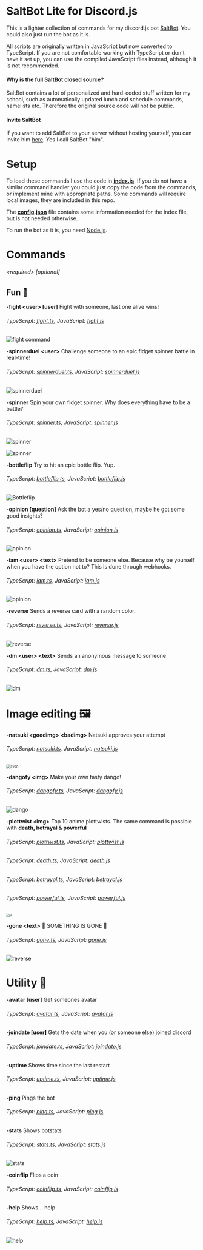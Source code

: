 # SaltBot Lite for Discord.js

This is a lighter collection of commands for my discord.js bot [SaltBot](https://bots.ondiscord.xyz/bots/539453930313351168). You could also just run the bot as it is.

 All scripts are originally written in JavaScript but now converted to TypeScript. If you are not comfortable working with TypeScript or don't have it set up, you can use the compiled JavaScript files instead, although it is not recommended.

#### Why is the full SaltBot closed source?

SaltBot contains a lot of personalized and hard-coded stuff written for my school, such as automatically updated lunch and schedule commands, namelists etc. Therefore the original source code will not be public. 

#### Invite SaltBot

If you want to add SaltBot to your server without hosting yourself, you can invite him [here](https://bots.ondiscord.xyz/bots/539453930313351168). Yes I call SaltBot "him".

# Setup

To load these commands I use the code in **[index.js](index.js)**. If you do not have a similar command handler you could just copy the code from the commands, or implement mine with appropriate paths. Some commands will require local images, they are included in this repo.

The **[config.json](Code/config.json)** file contains some information needed for the index file, but is not needed otherwise.

To run the bot as it is, you need [Node.js](https://nodejs.org/en/).

# Commands 

###### \<required> [optional]

## Fun 🎪

**-fight <user\> [user]** Fight with someone, last one alive wins!

###### TypeScript: [fight.ts](Code/TypeScript/fight.ts), JavaScript: [fight.js](Code/JavaScript/fight.js)

![fight command](https://media.discordapp.net/attachments/501452852364050443/697571646935924736/unknown.png?width=430&height=677)

**-spinnerduel \<user>** Challenge someone to an epic fidget spinner battle in real-time!

###### TypeScript: [spinnerduel.ts](Code/TypeScript/spinnerduel.ts), JavaScript: [spinnerduel.js](Code/JavaScript/spinnerduel.js)

![spinnerduel](https://media.discordapp.net/attachments/501452852364050443/697572737954087002/unknown.png)

**-spinner** Spin your own fidget spinner. Why does everything have to be a battle?

###### TypeScript: [spinner.ts](Code/TypeScript/spinner.ts), JavaScript: [spinner.js](Code/JavaScript/spinner.js)

![spinner](https://cdn.discordapp.com/attachments/501452852364050443/697574022103171105/unknown.png)

![spinner](https://cdn.discordapp.com/attachments/501452852364050443/697574049467072572/unknown.png)

**-bottleflip** Try to hit an epic bottle flip. Yup.

###### TypeScript: [bottleflip.ts](Code/TypeScript/bottleflip.ts), JavaScript: [bottleflip.js](Code/JavaScript/bottleflip.js)

![Bottleflip](https://cdn.discordapp.com/attachments/501452852364050443/697574954224582676/unknown.png)



**-opinion [question]** Ask the bot a yes/no question, maybe he got some good insights?

###### TypeScript: [opinion.ts](Code/TypeScript/opinion.ts), JavaScript: [opinion.js](Code/JavaScript/opinion.js)

![opinion](https://i.imgur.com/JXCBpE5.png)

**-iam <user\> <text\>** Pretend to be someone else. Because why be yourself when you have the option not to? This is done through webhooks.

###### TypeScript: [iam.ts](Code/TypeScript/iam.ts), JavaScript: [iam.js](Code/JavaScript/iam.js)

![opinion](https://cdn.discordapp.com/attachments/520168552687206400/738809452827770973/unknown.png)

**-reverse** Sends a reverse card with a random color. 

###### TypeScript: [reverse.ts](Code/TypeScript/reverse.ts), JavaScript: [reverse.js](Code/JavaScript/reverse.js)

![reverse](https://i.imgur.com/5OuuKyz.png)

**-dm <user\> <text\>** Sends an anonymous message to someone

###### TypeScript: [dm.ts](Code/TypeScript/dm.ts), JavaScript: [dm.js](Code/JavaScript/dm.js)

![dm](https://i.imgur.com/MM1BaIx.png)

# Image editing 🖼

**-natsuki <goodimg\> <badimg\>** Natsuki approves your attempt

###### TypeScript: [natsuki.ts](Code/TypeScript/natsuki.ts), JavaScript: [natsuki.js](Code/JavaScript/natsuki.js)

<img src="https://media.discordapp.net/attachments/501452852364050443/697576695024320531/unknown.png" alt="sven" style="zoom: 67%;" />



**-dangofy <img\>** Make your own tasty dango!

###### TypeScript: [dangofy.ts](Code/TypeScript/dangofy.ts), JavaScript: [dangofy.js](Code/JavaScript/dangofy.js)

![dango](https://media.discordapp.net/attachments/501452852364050443/697577110918660126/unknown.png?width=609&height=676)

**-plottwist \<img>** Top 10 anime plottwists. The same command is possible with **death, betrayal & powerful**

###### TypeScript: [plottwist.ts](Code/TypeScript/plottwist.ts), JavaScript: [plottwist.js](Code/JavaScript/plottwist.js)

###### TypeScript: [death.ts](Code/TypeScript/death.ts), JavaScript: [death.js](Code/JavaScript/death.js)

###### TypeScript: [betrayal.ts](Code/TypeScript/betrayal.ts), JavaScript: [betrayal.js](Code/JavaScript/betrayal.js)

###### TypeScript: [powerful.ts](Code/TypeScript/powerful.ts), JavaScript: [powerful.js](Code/JavaScript/powerful.js)

<img src="https://cdn.discordapp.com/attachments/501452852364050443/697577996260868297/unknown.png" alt="pt" style="zoom:50%;" />

**-gone \<text>** 🦀 SOMETHING IS GONE 🦀

###### TypeScript: [gone.ts](Code/TypeScript/gone.ts), JavaScript: [gone.js](Code/JavaScript/gone.js)

![reverse](https://i.imgur.com/ajoQi7w.png)

# Utility 🔨

**-avatar [user]** Get someones avatar

###### TypeScript: [avatar.ts](Code/TypeScript/avatar.ts), JavaScript: [avatar.js](Code/JavaScript/avatar.js)

**-joindate [user]** Gets the date when you (or someone else) joined discord 

###### TypeScript: [joindate.ts](Code/TypeScript/joindate.ts), JavaScript: [joindate.js](Code/JavaScript/joindate.js)

**-uptime** Shows time since the last restart 

###### TypeScript: [uptime.ts](Code/TypeScript/uptime.ts), JavaScript: [uptime.js](Code/JavaScript/uptime.js)

**-ping** Pings the bot

###### TypeScript: [ping.ts](Code/TypeScript/ping.ts), JavaScript: [ping.js](Code/JavaScript/ping.js)

**-stats** Shows botstats 

###### TypeScript: [stats.ts](Code/TypeScript/stats.ts), JavaScript: [stats.js](Code/JavaScript/stats.js)

![stats](https://i.imgur.com/fQBwUZD.png)

**-coinflip** Flips a coin

###### TypeScript: [coinflip.ts](Code/TypeScript/coinflip.ts), JavaScript: [coinflip.js](Code/JavaScript/coinflip.js)

**-help** Shows... help

###### TypeScript: [help.ts](Code/TypeScript/help.ts), JavaScript: [help.js](Code/JavaScript/help.js)

![help](https://i.imgur.com/G8Lp04t.png)

